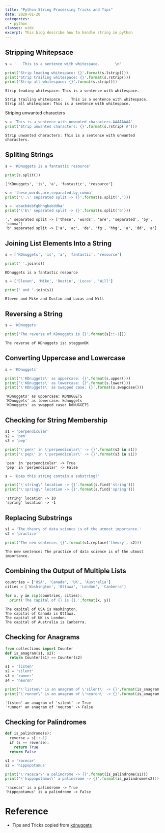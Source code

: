 ```yaml
---
title: "Python String Processing Tricks and Tips"
date: 2020-01-20
categories:
  - python
classes: wide
excerpt: This blog describe how to handle string in python
---
```


## Stripping Whitepsace

```py
s = '   This is a sentence with whitespace.       \n'

print('Strip leading whitespace: {}'.format(s.lstrip()))
print('Strip trailing whitespace: {}'.format(s.rstrip()))
print('Strip all whitespace: {}'.format(s.strip()))
```
```
Strip leading whitespace: This is a sentence with whitespace.       

Strip trailing whitespace:    This is a sentence with whitespace.
Strip all whitespace: This is a sentence with whitespace.
```

Striping unwanted characters

```py
s = 'This is a sentence with unwanted characters.AAAAAAAA'
print('Strip unwanted characters: {}'.format(s.rstrip('A')))
```
```
Strip unwanted characters: This is a sentence with unwanted characters.
```

## Spliting Strings

```py
s = 'KDnuggets is a fantastic resource'

print(s.split())
```
```
['KDnuggets', 'is', 'a', 'fantastic', 'resource']
```

```py
s = 'these,words,are,separated,by,comma'
print('\',\' separated split -> {}'.format(s.split(',')))

s = 'abacbdebfgbhhgbabddba'
print('\'b\' separated split -> {}'.format(s.split('b')))
```
```
',' separated split -> ['these', 'words', 'are', 'separated', 'by', 'comma']
'b' separated split -> ['a', 'ac', 'de', 'fg', 'hhg', 'a', 'dd', 'a']
```
## Joining List Elements Into a String
```py
s = ['KDnuggets', 'is', 'a', 'fantastic', 'resource']

print(' '.join(s))
```
```
KDnuggets is a fantastic resource
```

```py
s = ['Eleven', 'Mike', 'Dustin', 'Lucas', 'Will']

print(' and '.join(s))
```
```
Eleven and Mike and Dustin and Lucas and Will
```

## Reversing a String
```py
s = 'KDnuggets'

print('The reverse of KDnuggets is {}'.format(s[::-1]))
```
```
The reverse of KDnuggets is: steggunDK
```

## Converting Uppercase and Lowercase
```py
s = 'KDnuggets'

print('\'KDnuggets\' as uppercase: {}'.format(s.upper()))
print('\'KDnuggets\' as lowercase: {}'.format(s.lower()))
print('\'KDnuggets\' as swapped case: {}'.format(s.swapcase()))
```
```
'KDnuggets' as uppercase: KDNUGGETS
'KDnuggets' as lowercase: kdnuggets
'KDnuggets' as swapped case: kdNUGGETS
```

## Checking for String Membership
```py
s1 = 'perpendicular'
s2 = 'pen'
s3 = 'pep'

print('\'pen\' in \'perpendicular\' -> {}'.format(s2 in s1))
print('\'pep\' in \'perpendicular\' -> {}'.format(s3 in s1))
```
```
'pen' in 'perpendicular' -> True
'pep' in 'perpendicular' -> False
```
```py
s = 'Does this string contain a substring?'

print('\'string\' location -> {}'.format(s.find('string')))
print('\'spring\' location -> {}'.format(s.find('spring')))
```
```
'string' location -> 10
'spring' location -> -1
```

## Replacing Substrings
```py
s1 = 'The theory of data science is of the utmost importance.'
s2 = 'practice'

print('The new sentence: {}'.format(s1.replace('theory', s2)))
```
```
The new sentence: The practice of data science is of the utmost importance.
```

## Combining the Output of Multiple Lists
```py
countries = ['USA', 'Canada', 'UK', 'Australia']
cities = ['Washington', 'Ottawa', 'London', 'Canberra']

for x, y in zip(countries, cities):
  print('The capital of {} is {}.'.format(x, y))
```
```
The capital of USA is Washington.
The capital of Canada is Ottawa.
The capital of UK is London.
The capital of Australia is Canberra.
```

## Checking for Anagrams
```py
from collections import Counter
def is_anagram(s1, s2):
  return Counter(s1) == Counter(s2)

s1 = 'listen'
s2 = 'silent'
s3 = 'runner'
s4 = 'neuron'

print('\'listen\' is an anagram of \'silent\' -> {}'.format(is_anagram(s1, s2)))
print('\'runner\' is an anagram of \'neuron\' -> {}'.format(is_anagram(s3, s4)))
```
```
'listen' an anagram of 'silent' -> True
'runner' an anagram of 'neuron' -> False
```

## Checking for Palindromes
```py
def is_palindrome(s):
  reverse = s[::-1]
  if (s == reverse):
    return True
  return False

s1 = 'racecar'
s2 = 'hippopotamus'

print('\'racecar\' a palindrome -> {}'.format(is_palindrome(s1)))
print('\'hippopotamus\' a palindrome -> {}'.format(is_palindrome(s2)))
```
```
'racecar' is a palindrome -> True
'hippopotamus' is a palindrome -> False
```

# Reference
* Tips and Tricks copied from [kdnuggets](https://www.kdnuggets.com/2020/01/python-string-processing-primer.html)

